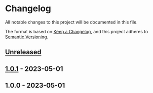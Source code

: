 # Changelog

All notable changes to this project will be documented in this file.

The format is based on [Keep a Changelog](https://keepachangelog.com/en/1.0.0/),
and this project adheres to [Semantic Versioning](https://semver.org/spec/v2.0.0.html).

## [Unreleased]


## [1.0.1] - 2023-05-01

## 1.0.0 - 2023-05-01

[Unreleased]: https://github.com/BombenProdukt/blade-icons-yr-weather-symbols/compare/1.0.1...HEAD
[1.0.1]: https://github.com/BombenProdukt/blade-icons-yr-weather-symbols/compare/1.0.0...1.0.1

